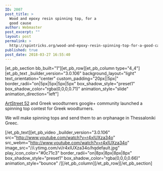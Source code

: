 ```yaml
---
ID: 2007
post_title: >
  Wood and epoxy resin spinning top, for a
  good cause
author: Webmaster
post_excerpt: ""
layout: post
permalink: >
  http://spintricks.org/wood-and-epoxy-resin-spinning-top-for-a-good-cause/
published: true
post_date: 2018-03-27 16:55:40
---
```

[et_pb_section bb_built="1"][et_pb_row][et_pb_column type="4_4"][et_pb_text _builder_version="3.0.106" background_layout="light" text_orientation="center" custom_padding="20px||5px|" border_radii="on|5px|5px|5px|5px" box_shadow_style="preset1" box_shadow_color="rgba(0,0,0,0.71)" animation_style="slide" animation_direction="left"]

<a href="https://www.youtube.com/channel/UCjljjiwJPIIiTCeu1T8pZOA">ArtStreet 52</a> and Greek woodturners google+ community launched a spinning top contest for Greek woodturners.

We will make spinning tops and send them to an orphanage in Thessaloniki Greec.

[/et_pb_text][et_pb_video _builder_version="3.0.106" src="http://www.youtube.com/watch?v=r4xIUXza34o" src_webm="http://www.youtube.com/watch?v=r4xIUXza34o" image_src="//i.ytimg.com/vi/r4xIUXza34o/hqdefault.jpg" play_icon_color="#0c71c3" border_radii="on|8px|8px|8px|8px" box_shadow_style="preset1" box_shadow_color="rgba(0,0,0,0.66)" animation_style="bounce" /][/et_pb_column][/et_pb_row][/et_pb_section]